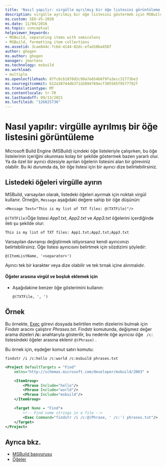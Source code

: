 ```yaml
---
title: 'Nasıl yapılır: virgülle ayrılmış bir öğe listesini görüntüleme | Microsoft Docs'
description: virgülle ayrılmış bir öğe listesini göstermek için MSBuild kullanmayı veya bir öğe listesi için diğer ayırıcı dizeleri belirtmeyi öğrenin.
ms.custom: SEO-VS-2020
ms.date: 11/04/2016
ms.topic: conceptual
helpviewer_keywords:
- MSBuild, separating items with semicolons
- MSBuild, formatting item collections
ms.assetid: 3cae844c-7c6d-4144-82dc-efad10ba458f
author: ghogen
ms.author: ghogen
manager: jmartens
ms.technology: msbuild
ms.workload:
- multiple
ms.openlocfilehash: 87fc8cb1870d2c99a7e654b8f9fa3ecc31773be3
ms.sourcegitcommit: b12a38744db371d2894769ecf305585f9577792f
ms.translationtype: MT
ms.contentlocale: tr-TR
ms.lasthandoff: 09/13/2021
ms.locfileid: "126625736"
---
```

# <a name="how-to-display-an-item-list-separated-with-commas"></a>Nasıl yapılır: virgülle ayrılmış bir öğe listesini görüntüleme

Microsoft Build Engine (MSBuild) içindeki öğe listeleriyle çalışırken, bu öğe listelerinin içeriğini okunması kolay bir şekilde göstermek bazen yararlı olur. Ya da özel bir ayırıcı dizesiyle ayrılan öğelerin listesini alan bir göreviniz olabilir. Bu iki durumda da, bir öğe listesi için bir ayırıcı dize belirtebilirsiniz.

## <a name="separate-items-in-a-list-with-commas"></a>Listedeki öğeleri virgülle ayırın

MSBuild, varsayılan olarak, listedeki öğeleri ayırmak için noktalı virgül kullanır. Örneğin, `Message` aşağıdaki değere sahip bir öğe düşünün:

`<Message Text="This is my list of TXT files: @(TXTFile)"/>`

`@(TXTFile)`Öğe listesi *App1.txt*, *App2.txt* ve *App3.txt* öğelerini içerdiğinde ileti şu şekilde olur:

`This is my list of TXT files: App1.txt;App2.txt;App3.txt`

Varsayılan davranışı değiştirmek istiyorsanız kendi ayırıcıınızı belirtebilirsiniz. Öğe listesi ayırıcısını belirtmek için sözdizimi şöyledir:

`@(ItemListName, '<separator>')`

Ayırıcı tek bir karakter veya dize olabilir ve tek tırnak içine alınmalıdır.

#### <a name="to-insert-a-comma-and-a-space-between-items"></a>Öğeler arasına virgül ve boşluk eklemek için

- Aşağıdakine benzer öğe gösterimini kullanın:

    `@(TXTFile, ', ')`

## <a name="example"></a>Örnek

Bu örnekte, [Exec](../msbuild/exec-task.md) görevi dosyada belirtilen metin dizelerini bulmak için Findstr aracını çalıştırır *Phrases.txt*. Findstr komutunda, değişmez değer arama dizeleri **/c:** anahtarıyla gösterilir, bu nedenle öğe ayırıcısı öğe ` /c:` listesindeki öğeler arasına eklenir `@(Phrase)` .

Bu örnek için, eşdeğer komut satırı komutu:

`findstr /i /c:hello /c:world /c:msbuild phrases.txt`

```xml
<Project DefaultTargets = "Find"
    xmlns="http://schemas.microsoft.com/developer/msbuild/2003" >

    <ItemGroup>
        <Phrase Include="hello"/>
        <Phrase Include="world"/>
        <Phrase Include="msbuild"/>
    </ItemGroup>

    <Target Name = "Find">
        <!-- Find some strings in a file -->
        <Exec Command="findstr /i /c:@(Phrase, ' /c:') phrases.txt"/>
    </Target>
</Project>
```

## <a name="see-also"></a>Ayrıca bkz.

- [MSBuild başvurusu](../msbuild/msbuild-reference.md)
- [Öğeler](../msbuild/msbuild-items.md)
